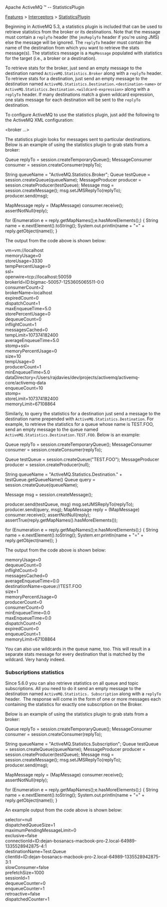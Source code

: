 Apache ActiveMQ ™ -- StatisticsPlugin 

[Features](features.html) > [Interceptors](interceptors.html) > [StatisticsPlugin](statisticsplugin.html)


Beginning in ActiveMQ 5.3, a statistics plugin is included that can be used to retrieve statistics from the broker or its destinations. Note that the message must contain a `replyTo` header (the `jmsReplyTo` header if you're using JMS) else the message will be ignored. The `replyTo` header must contain the name of the destination from which you want to retrieve the stats message(s). The statistics message is a `MapMessage` populated with statistics for the target (i.e., a broker or a destination).

To retrieve stats for the broker, just send an empty message to the destination named `ActiveMQ.Statistics.Broker` along with a `replyTo` header. To retrieve stats for a destination, just send an empty message to the destination named `ActiveMQ.Statistics.Destination.<destination-name>` or `ActiveMQ.Statistics.Destination.<wildcard-expression>` along with a `replyTo` header. If many destinations match a given wildcard expression, one stats message for each destination will be sent to the `replyTo` destination.

To configure ActiveMQ to use the statistics plugin, just add the following to the ActiveMQ XML configuration:

<broker ...>
  <plugins>
    <statisticsBrokerPlugin/>
  </plugins>
</broker>

The statistics plugin looks for messages sent to particular destinations. Below is an example of using the statistics plugin to grab stats from a broker:

Queue replyTo = session.createTemporaryQueue();
MessageConsumer consumer = session.createConsumer(replyTo);

String queueName = "ActiveMQ.Statistics.Broker";
Queue testQueue = session.createQueue(queueName);
MessageProducer producer = session.createProducer(testQueue);
Message msg = session.createMessage();
msg.setJMSReplyTo(replyTo);
producer.send(msg);

MapMessage reply = (MapMessage) consumer.receive();
assertNotNull(reply);

for (Enumeration e = reply.getMapNames();e.hasMoreElements();) {
  String name = e.nextElement().toString();
  System.out.println(name + "=" + reply.getObject(name));
}

The output from the code above is shown below:

vm=vm://localhost  
memoryUsage=0  
storeUsage=3330  
tempPercentUsage=0  
ssl=  
openwire=tcp://localhost:50059  
brokerId=ID:bigmac-50057-1253605065511-0:0  
consumerCount=2  
brokerName=localhost  
expiredCount=0  
dispatchCount=1  
maxEnqueueTime=5.0  
storePercentUsage=0  
dequeueCount=0  
inflightCount=1  
messagesCached=0  
tempLimit=107374182400  
averageEnqueueTime=5.0  
stomp+ssl=  
memoryPercentUsage=0  
size=10  
tempUsage=0  
producerCount=1  
minEnqueueTime=5.0  
dataDirectory=/Users/rajdavies/dev/projects/activemq/activemq-core/activemq-data  
enqueueCount=10  
stomp=  
storeLimit=107374182400  
memoryLimit=67108864

Similarly, to query the statistics for a destination just send a message to the destination name prepended with `ActiveMQ.Statistics.Destination`. For example, to retrieve the statistics for a queue whose name is TEST.FOO, send an empty message to the queue named `ActiveMQ.Statistics.Destination.TEST.FOO`. Below is an example:

Queue replyTo = session.createTemporaryQueue();
MessageConsumer consumer = session.createConsumer(replyTo);

Queue testQueue = session.createQueue("TEST.FOO");
MessageProducer producer = session.createProducer(null);

String queueName = "ActiveMQ.Statistics.Destination." + testQueue.getQueueName()
Queue query = session.createQueue(queueName);

Message msg = session.createMessage();

producer.send(testQueue, msg) 
msg.setJMSReplyTo(replyTo);
producer.send(query, msg);
MapMessage reply = (MapMessage) consumer.receive();
assertNotNull(reply);
assertTrue(reply.getMapNames().hasMoreElements());
        
for (Enumeration e = reply.getMapNames();e.hasMoreElements();) {
    String name = e.nextElement().toString();
    System.err.println(name + "=" + reply.getObject(name));
}

The output from the code above is shown below:

memoryUsage=0  
dequeueCount=0  
inflightCount=0  
messagesCached=0  
averageEnqueueTime=0.0  
destinationName=queue://TEST.FOO  
size=1  
memoryPercentUsage=0  
producerCount=0  
consumerCount=0  
minEnqueueTime=0.0  
maxEnqueueTime=0.0  
dispatchCount=0  
expiredCount=0  
enqueueCount=1  
memoryLimit=67108864

You can also use wildcards in the queue name, too. This will result in a separate stats message for every destination that is matched by the wildcard. Very handy indeed.

### Subscriptions statistics

Since 5.6.0 you can also retrieve statistics on all queue and topic subscriptions. All you need to do it send an empty message to the destination named `ActiveMQ.Statistics. Subscription` along with a `replyTo` header.  The response will come in the form of one or more messages each containing the statistics for exactly one subscription on the Broker. 

Below is an example of using the statistics plugin to grab stats from a broker:

Queue replyTo = session.createTemporaryQueue();
MessageConsumer consumer = session.createConsumer(replyTo);

String queueName = "ActiveMQ.Statistics.Subscription";
Queue testQueue = session.createQueue(queueName);
MessageProducer producer = session.createProducer(testQueue);
Message msg = session.createMessage();
msg.setJMSReplyTo(replyTo);
producer.send(msg);

MapMessage reply = (MapMessage) consumer.receive();
assertNotNull(reply);

for (Enumeration e = reply.getMapNames();e.hasMoreElements();) {
  String name = e.nextElement().toString();
  System.out.println(name + "=" + reply.getObject(name));
}

An example output from the code above is shown below:

selector=null  
dispatchedQueueSize=1  
maximumPendingMessageLimit=0  
exclusive=false  
connectionId=ID:dejan-bosanacs-macbook-pro-2.local-64989-1335528942875-4:1  
destinationName=Test.Queue  
clientId=ID:dejan-bosanacs-macbook-pro-2.local-64989-1335528942875-3:1  
slowConsumer=false  
prefetchSize=1000  
sessionId=1  
dequeueCounter=0  
enqueueCounter=1  
retroactive=false  
dispatchedCounter=1

